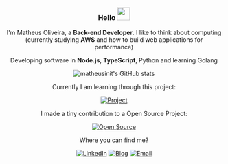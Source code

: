 <div align="center">
 
 ### Hello <img src="https://raw.githubusercontent.com/MartinHeinz/MartinHeinz/master/wave.gif" width="30px">

 I'm Matheus Oliveira, a **Back-end Developer**. I like to think about computing (currently studying **AWS** and how to build web applications for performance)

 Developing software in **Node.js**, **TypeScript**, Python and learning Golang

 ![matheusinit's GitHub stats](https://github-readme-stats.vercel.app/api?username=matheusinit&show_icons=true&theme=midnight-purple)

  Currently I am learning through this project:
  
 [![Project](https://github-readme-stats.vercel.app/api/pin/?username=matheusinit&repo=ecommerce-api&theme=midnight-purple)](https://github.com/matheusinit/ecommerce-api)

 I made a tiny contribution to a Open Source Project:

 [![Open Source](https://github-readme-stats.vercel.app/api/pin/?username=lbenie&repo=reading-time-estimator&theme=midnight-purple)](https://github.com/lbenie/reading-time-estimator)

 Where you can find me?
 
 [![LinkedIn](https://img.shields.io/badge/LinkedIn-0077B5?style=for-the-badge&logo=linkedin&logoColor=white)](https://www.linkedin.com/in/matheus-silva13/)
 [![Blog](https://img.shields.io/badge/Blog-0A0A0A?style=for-the-badge&logo=devdotto&logoColor=white)](matheusinit.vercel.app)
 [![Email](https://img.shields.io/badge/ProtonMail-8B89CC?style=for-the-badge&logo=protonmail&logoColor=white)](mailto:matheus.oliveira.s@protonmail.com)

</div>
